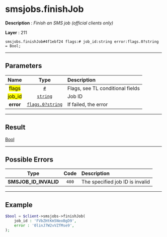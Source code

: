 # smsjobs.finishJob

**Description** : *Finish an SMS job (official clients only)*

**Layer** : 211

```tl
smsjobs.finishJob#4f1ebf24 flags:# job_id:string error:flags.0?string = Bool;
```

---

## Parameters

| Name | Type | Description |
| :---: | :---: | :--- |
| <mark>flags</mark> | [`#`](type/#) | Flags, see TL conditional fields |
| <mark>job_id</mark> | [`string`](type/string) | Job ID |
| **error** | [`flags.0?string`](type/string) | If failed, the error |

---

## Result

[Bool](type/Bool)

---

## Possible Errors

| Type | Code | Description |
| :---: | :---: | :--- |
| **SMSJOB_ID_INVALID** | `400` | The specified job ID is invalid |

---

## Example

```php
$bool = $client->smsjobs->finishJob(
	job_id : 'FVbZHtKm5NeoBgD9',
	error : '0linJ7W2vVZfMse9',
);
```